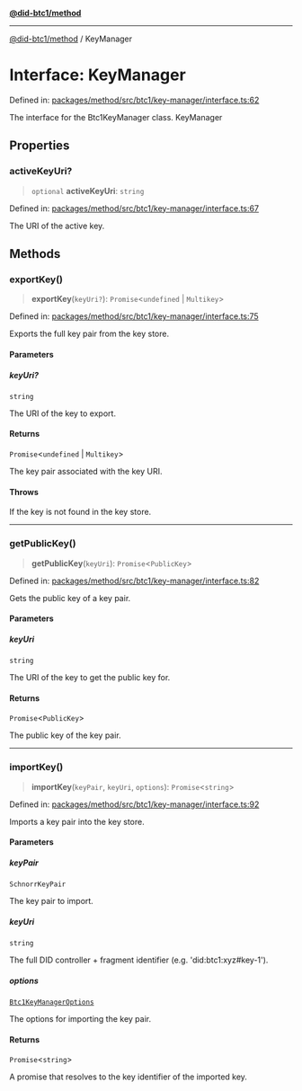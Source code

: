 [**@did-btc1/method**](../README.md)

***

[@did-btc1/method](../globals.md) / KeyManager

# Interface: KeyManager

Defined in: [packages/method/src/btc1/key-manager/interface.ts:62](https://github.com/dcdpr/did-btc1-js/blob/751aedd75738c26882a2149e644ae32b9e424707/packages/method/src/btc1/key-manager/interface.ts#L62)

The interface for the Btc1KeyManager class.
 KeyManager

## Properties

### activeKeyUri?

> `optional` **activeKeyUri**: `string`

Defined in: [packages/method/src/btc1/key-manager/interface.ts:67](https://github.com/dcdpr/did-btc1-js/blob/751aedd75738c26882a2149e644ae32b9e424707/packages/method/src/btc1/key-manager/interface.ts#L67)

The URI of the active key.

## Methods

### exportKey()

> **exportKey**(`keyUri?`): `Promise`\<`undefined` \| `Multikey`\>

Defined in: [packages/method/src/btc1/key-manager/interface.ts:75](https://github.com/dcdpr/did-btc1-js/blob/751aedd75738c26882a2149e644ae32b9e424707/packages/method/src/btc1/key-manager/interface.ts#L75)

Exports the full key pair from the key store.

#### Parameters

##### keyUri?

`string`

The URI of the key to export.

#### Returns

`Promise`\<`undefined` \| `Multikey`\>

The key pair associated with the key URI.

#### Throws

If the key is not found in the key store.

***

### getPublicKey()

> **getPublicKey**(`keyUri`): `Promise`\<`PublicKey`\>

Defined in: [packages/method/src/btc1/key-manager/interface.ts:82](https://github.com/dcdpr/did-btc1-js/blob/751aedd75738c26882a2149e644ae32b9e424707/packages/method/src/btc1/key-manager/interface.ts#L82)

Gets the public key of a key pair.

#### Parameters

##### keyUri

`string`

The URI of the key to get the public key for.

#### Returns

`Promise`\<`PublicKey`\>

The public key of the key pair.

***

### importKey()

> **importKey**(`keyPair`, `keyUri`, `options`): `Promise`\<`string`\>

Defined in: [packages/method/src/btc1/key-manager/interface.ts:92](https://github.com/dcdpr/did-btc1-js/blob/751aedd75738c26882a2149e644ae32b9e424707/packages/method/src/btc1/key-manager/interface.ts#L92)

Imports a key pair into the key store.

#### Parameters

##### keyPair

`SchnorrKeyPair`

The key pair to import.

##### keyUri

`string`

The full DID controller + fragment identifier (e.g. 'did:btc1:xyz#key-1').

##### options

[`Btc1KeyManagerOptions`](../type-aliases/Btc1KeyManagerOptions.md)

The options for importing the key pair.

#### Returns

`Promise`\<`string`\>

A promise that resolves to the key identifier of the imported key.
